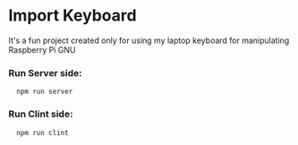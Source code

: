 # Import Keyboard

It's a fun project created only for using my laptop keyboard for manipulating Raspberry Pi GNU

### Run Server side:

```
  npm run server
```

### Run Clint side:

```
  npm run clint
```

